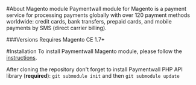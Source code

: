 #About Magento module
Paymentwall module for Magento is a payment service for processing payments globally with over 120 payment methods worldwide: credit cards, bank transfers, prepaid cards, and mobile payments by SMS (direct carrier billing).


###Versions
Requires Magento CE 1.7+

#Installation
To install Paymentwall Magento module, please follow the [instructions](https://www.paymentwall.com/en/documentation/Magento/827).

After cloning the repository don't forget to install Paymentwall PHP API library (**required**):
`git submodule init` and then `git submodule update`
